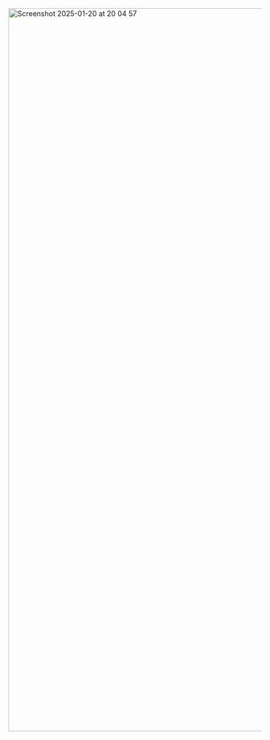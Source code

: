 <img width="1440" alt="Screenshot 2025-01-20 at 20 04 57" src="https://github.com/user-attachments/assets/5ef646db-702d-4d60-8b3d-cd41f6fe8b2c" />
